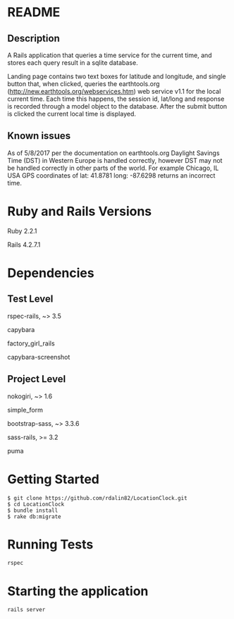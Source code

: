 # README

## Description

A Rails application that queries a time service for the current time, and stores each query result in a sqlite database.  

Landing page contains two text boxes for latitude and longitude, and single button that, when clicked, queries the earthtools.org (http://new.earthtools.org/webservices.htm) web service v1.1 for the local current time. Each time this happens, the session id, lat/long and response is recorded through a model object to the database. After the submit button is clicked the current local time is displayed.

## Known issues

As of 5/8/2017 per the documentation on earthtools.org Daylight Savings Time (DST) in Western Europe is handled correctly, however DST may not be handled correctly in other parts of the world.  For example Chicago, IL USA GPS coordinates of lat: 41.8781 long: -87.6298 returns an incorrect time.  

# Ruby and Rails Versions

Ruby 2.2.1

Rails 4.2.7.1

# Dependencies

## Test Level

rspec-rails, ~> 3.5

capybara

factory_girl_rails

capybara-screenshot


## Project Level

nokogiri, ~> 1.6

simple_form

bootstrap-sass, ~> 3.3.6

sass-rails, >= 3.2

puma

# Getting Started

```
$ git clone https://github.com/rdalin82/LocationClock.git
$ cd LocationClock
$ bundle install
$ rake db:migrate
```


# Running Tests

```
rspec
```

# Starting the application

```
rails server
```
